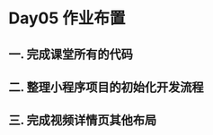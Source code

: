 # Day05 作业布置

## 一. 完成课堂所有的代码







## 二. 整理小程序项目的初始化开发流程







## 三. 完成视频详情页其他布局



















































































